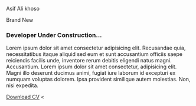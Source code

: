 
Asif Ali khoso



<html lang="en">
<head>
    <meta charset="UTF-8">
    <meta name="viewport" content="width=device-width, initial-scale=1.0">
    <title>Document</title>
    <link rel="stylesheet" href="style.css">
</head>
<body>
    <section class="one">
        <div class="left">
            <div class="circle"></div>
            <p class="brand">Brand New</p>
            <h3>Developer Under Construction...</h3>
            <p>
                Lorem ipsum dolor sit amet consectetur adipisicing elit. Recusandae quia, necessitatibus itaque aliquid sed eum et sunt accusantium officiis saepe reiciendis facilis unde, inventore rerum debitis eligendi natus magni. Accusantium. Lorem ipsum dolor sit amet consectetur, adipisicing elit. Magni illo deserunt ducimus animi, fugiat iure laborum id excepturi ex numquam voluptas dolorem. Ipsa provident similique autem molestias. Non, nisi expedita.
            </p>
            <a href="">Download CV</a>
        <
